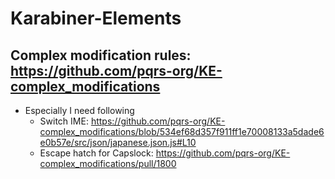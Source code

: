 # Karabiner-Elements

## Complex modification rules: <https://github.com/pqrs-org/KE-complex_modifications>

- Especially I need following
  - Switch IME: <https://github.com/pqrs-org/KE-complex_modifications/blob/534ef68d357f911ff1e70008133a5dade6e0b57e/src/json/japanese.json.js#L10>
  - Escape hatch for Capslock: <https://github.com/pqrs-org/KE-complex_modifications/pull/1800>
